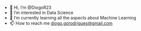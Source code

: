 - 👋 Hi, I’m @DiogoR23
- 👀 I’m interested in Data Science
- 🌱 I’m currently learning all the aspects about Machine Learning
- 📫 How to reach me diogo.gorodrigues@gmail.com

<!---
DiogoR23/DiogoR23 is a ✨ special ✨ repository because its `README.md` (this file) appears on your GitHub profile.
You can click the Preview link to take a look at your changes.
--->
